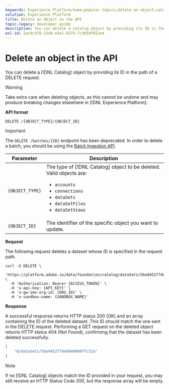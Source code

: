 ```yaml
---
keywords: Experience Platform;home;popular topics;delete an object;catalog service;api
solution: Experience Platform
title: Delete an Object in the API
topic-legacy: developer guide
description: You can delete a Catalog object by providing its ID in the path of a DELETE request.
exl-id: 2ac9c378-2340-43e1-8279-7c365df652e4
---
```

# Delete an object in the API

You can delete a [!DNL Catalog] object by providing its ID in the path of a DELETE request. 

>[!WARNING]
>
>Take extra care when deleting objects, as this cannot be undone and may produce breaking changes elsewhere in [!DNL Experience Platform].

**API format**

```http
DELETE /{OBJECT_TYPE}/{OBJECT_ID}
```

>[!IMPORTANT]
>
>The `DELETE /batches/{ID}` endpoint has been deprecated. In order to delete a batch, you should be using the [Batch Ingestion API](../../ingestion/batch-ingestion/api-overview.md#delete-a-batch).

| Parameter | Description |
| --- | --- |
| `{OBJECT_TYPE}` | The type of [!DNL Catalog] object to be deleted. Valid objects are: <ul><li>`accounts`</li><li>`connections`</li><li>`dataSets`</li><li>`dataSetFiles`</li><li>`dataSetViews`</li></ul> |
| `{OBJECT_ID}` | The identifier of the specific object you want to update. |

**Request**

The following request deletes a dataset whose ID is specified in the request path.

```shell
curl -X DELETE \
  'https://platform.adobe.io/data/foundation/catalog/dataSets/5ba9452f7de80400007fc52a' \
  -H 'Authorization: Bearer {ACCESS_TOKEN}' \
  -H 'x-api-key: {API_KEY}' \
  -H 'x-gw-ims-org-id: {ORG_ID}' \
  -H 'x-sandbox-name: {SANDBOX_NAME}'
```

**Response**

A successful response returns HTTP status 200 (OK) and an array containing the ID of the deleted dataset. This ID should match the one sent in the DELETE request. Performing a GET request on the deleted object returns HTTP status 404 (Not Found), confirming that the dataset has been deleted successfully.

```json
[
    "@/dataSets/5ba9452f7de80400007fc52a"
]
```

>[!NOTE]
>
>If no [!DNL Catalog] objects match the ID provided in your request, you may still receive an HTTP Status Code 200, but the response array will be empty.
